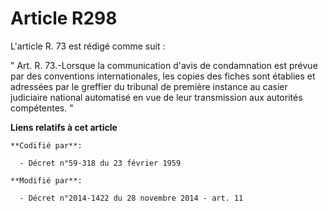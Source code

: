 # Article R298

L'article R. 73 est rédigé comme suit : 

" Art. R. 73.-Lorsque la communication d'avis de condamnation est prévue par des conventions internationales, les copies des
fiches sont établies et adressées par le greffier du tribunal de première instance    au casier judiciaire national
automatisé en vue de leur transmission aux autorités compétentes. "

**Liens relatifs à cet article**

	**Codifié par**:

	  - Décret n°59-318 du 23 février 1959

	**Modifié par**:

	  - Décret n°2014-1422 du 28 novembre 2014 - art. 11
